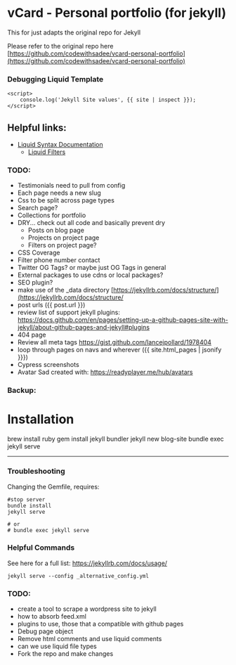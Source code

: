 # vCard - Personal portfolio (for jekyll)
This for just adapts the original repo for Jekyll

Please refer to the original repo here [https://github.com/codewithsadee/vcard-personal-portfolio](https://github.com/codewithsadee/vcard-personal-portfolio)

### Debugging Liquid Template
```
<script>
    console.log('Jekyll Site values', {{ site | inspect }});
</script>
```

## Helpful links:
* [Liquid Syntax Documentation](https://shopify.github.io/liquid/)
  * [Liquid Filters](https://jekyllrb.com/docs/liquid/filters/)


### TODO:
* Testimonials need to pull from config
* Each page needs a new slug
* Css to be split across page types
* Search page?
* Collections for portfolio
* DRY... check out all code and basically prevent dry
  * Posts on blog page
  * Projects on project page
  * Filters on project page?
* CSS Coverage
* Filter phone number contact
* Twitter OG Tags? or maybe just OG Tags in general
* External packages to use cdns or local packages?
* SEO plugin?
* make use of the _data directory [https://jekyllrb.com/docs/structure/](https://jekyllrb.com/docs/structure/
* post urls ({{ post.url }})
* review list of support jekyll plugins: https://docs.github.com/en/pages/setting-up-a-github-pages-site-with-jekyll/about-github-pages-and-jekyll#plugins
* 404 page
* Review all meta tags https://gist.github.com/lancejpollard/1978404
* loop through pages on navs and wherever ({{ site.html_pages | jsonify }}})
* Cypress screenshots
* Avatar Sad created with: https://readyplayer.me/hub/avatars

### Backup:
# Installation
brew install ruby
gem install jekyll bundler
jekyll new blog-site
bundle exec jekyll serve

---

### Troubleshooting
Changing the Gemfile, requires:
```
#stop server
bundle install
jekyll serve

# or
# bundle exec jekyll serve

```

### Helpful Commands
See here for a full list: https://jekyllrb.com/docs/usage/

```
jekyll serve --config _alternative_config.yml
```

### TODO:
* create a tool to scrape a wordpress site to jekyll
* how to absorb feed.xml
* plugins to use, those that a compatible with github pages
* Debug page object
* Remove html comments and use liquid comments
* can we use liquid file types
* Fork the repo and make changes